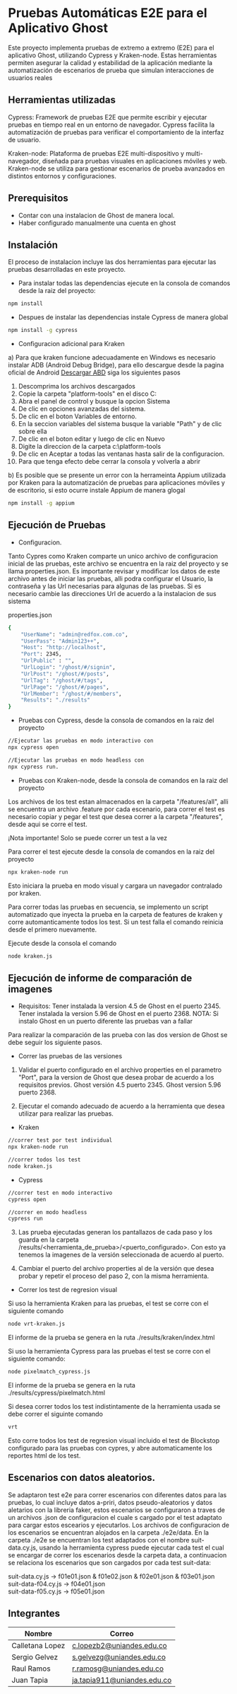 # Pruebas Automáticas E2E para el Aplicativo Ghost

Este proyecto implementa pruebas de extremo a extremo (E2E) para el aplicativo Ghost, 
utilizando Cypress y Kraken-node. Estas herramientas permiten asegurar la calidad y 
estabilidad de la aplicación mediante la automatización de escenarios de prueba que 
simulan interacciones de usuarios reales

## Herramientas utilizadas

Cypress: Framework de pruebas E2E que permite escribir y ejecutar pruebas en tiempo real 
en un entorno de navegador. Cypress facilita la automatización de pruebas para verificar 
el comportamiento de la interfaz de usuario.

Kraken-node: Plataforma de pruebas E2E multi-dispositivo y multi-navegador, diseñada 
para pruebas visuales en aplicaciones móviles y web. Kraken-node se utiliza para gestionar 
escenarios de prueba avanzados en distintos entornos y configuraciones.

## Prerequisitos

* Contar con una instalacion de Ghost de manera local.
* Haber configurado manualmente una cuenta en ghost

## Instalación
El proceso de instalacion incluye las dos herramientas para ejecutar las pruebas
desarrolladas en este proyecto.

* Para instalar todas las dependencias ejecute en la consola de comandos desde la raiz del proyecto:

```bash
npm install
```

* Despues de instalar las dependencias instale Cypress de manera global
 
```bash
npm install -g cypress
```

* Configuracion adicional para Kraken

a) Para que kraken funcione adecuadamente en Windows es necesario instalar ADB (Android Debug Bridge), para ello
descargue desde la pagina oficial de Android 
<a href="https://developer.android.com/studio/releases/platform-tools">Descargar ABD</a> siga los siguientes pasos

1. Descomprima los archivos descargados
2. Copie la carpeta "platform-tools" en el disco C:
3. Abra el panel de control y busque la opcion Sistema
4. De clic en opciones avanzadas del sistema.
5. De clic en el boton Variables de entorno.
6. En la seccion variables del sistema busque la variable "Path" y de clic sobre ella
7. De clic en el boton editar y luego de clic en Nuevo
8. Digite la direccion de la carpeta c:\platform-tools
9. De clic en Aceptar a todas las ventanas hasta salir de la configuracion.
10. Para que tenga efecto debe cerrar la consola y volverla a abrir

b) Es posible que se presente un error con la herrameinta Appium utilizada por Kraken para 
la automatización de pruebas para aplicaciones móviles y de escritorio, si esto ocurre instale Appium de 
manera glogal

```bash
npm install -g appium
```


## Ejecución de Pruebas

* Configuracion.

Tanto Cypres como Kraken comparte un unico archivo de configuracion inicial de las pruebas, este archivo 
se encuentra en la raiz del proyecto y se llama properties.json. Es importante revisar y modificar los datos
de este archivo antes de iniciar las pruebas, alli podra configurar el Usuario, la contraseña y las Url 
necesarias para algunas de las pruebas. Si es necesario cambie las direcciones Url de acuerdo a la instalacion
de sus sistema

properties.json
```bash
{
    "UserName": "admin@redfox.com.co",
    "UserPass": "Admin123++",
    "Host": "http://localhost",
    "Port": 2345,
    "UrlPublic" : "",
    "UrlLogin": "/ghost/#/signin",
    "UrlPost": "/ghost/#/posts",
    "UrlTag": "/ghost/#/tags",
    "UrlPage": "/ghost/#/pages",
    "UrlMember": "/ghost/#/members",
    "Results": "./results"
}

```

* Pruebas con Cypress, desde la consola de comandos en la raiz del proyecto

```bash
//Ejecutar las pruebas en modo interactivo con 
npx cypress open 

//Ejecutar las pruebas en modo headless con 
npx cypress run.
```



* Pruebas con Kraken-node, desde la consola de comandos en la raiz del proyecto

Los archivos de los test estan almacenados en la carpeta "/features/all", alli se encuentra
un archivo .feature por cada escenario, para correr el test es necesario copiar y pegar el 
test que desea correr a la carpeta "/features", desde aqui se corre el test.

¡Nota importante! Solo se puede correr un test a la vez

Para correr el test ejecute desde la consola de comandos en la raiz del proyecto

```bash
npx kraken-node run
```

Esto iniciara la prueba en modo visual y cargara un navegador contralado por kraken.

Para correr todas las pruebas en secuencia, se implemento un script automatizado que inyecta 
la prueba en la carpeta de features de kraken y corre automanticamente todos los test. Si un test falla el comando reinicia desde el primero nuevamente.

Ejecute desde la consola el comando
```bash
node kraken.js
```


## Ejecución de informe de comparación de imagenes

* Requisitos: 
Tener instalada la version 4.5 de Ghost en el puerto 2345.
Tener instalada la version 5.96 de Ghost en el puerto 2368.
NOTA: Si instalo Ghost en un puerto diferente las pruebas van a fallar

Para realizar la comparación de las prueba con las dos version de Ghost se debe seguir los siguiente pasos.

* Correr las pruebas de las versiones

1. Validar el puerto configurado en el archivo properties en el parametro "Port", para la version de Ghost que desea probar de acuerdo a los requisitos previos.
Ghost versión 4.5 puerto 2345. 
Ghost version 5.96 puerto 2368.

2. Ejecutar el comando adecuado de acuerdo a la herramienta que desea utilizar para realizar las pruebas.
* Kraken
```bash
//correr test por test individual
npx kraken-node run 

//correr todos los test
node kraken.js
```
* Cypress
```bash
//correr test en modo interactivo 
cypress open 

//correr en modo headless
cypress run
```
3. Las prueba ejecutadas generan los pantallazos de cada paso y los guarda en la carpeta /results/<herramienta_de_prueba>/<puerto_configurado>. Con esto ya tenemos la imagenes de la versión seleccionada de acuerdo al puerto.

4. Cambiar el puerto del archivo properties al de la versión que desea probar y repetir el proceso del paso 2, con la misma herramienta.

* Correr los test de regresion visual

Si uso la herramienta Kraken para las pruebas, el test se corre con el siguiente comando 
```bash
node vrt-kraken.js
```
El informe de la prueba se genera en la ruta ./results/kraken/index.html


Si uso la herramienta Cypress para las pruebas el test se corre con el siguiente comando:

```bash
node pixelmatch_cypress.js
```
El informe de la prueba se genera en la ruta ./results/cypress/pixelmatch.html

Si desea correr todos los test indistintamente de la herramienta usada se debe correr el siguinte comando
```bash
vrt
```
Esto corre todos los test de regresion visual incluido el test de Blockstop configurado para las pruebas con cypres, y abre automaticamente los reportes html de los test.

## Escenarios con datos aleatorios.
Se adaptaron test e2e para correr escenarios con diferentes datos para las pruebas, lo cual incluye datos a-priri, datos pseudo-aleatorios y datos aletarios con la libreria faker, estos escenarios se configuraron a traves de un archivos .json de configuracion el cuale s cargado por el test adaptato para cargar estos escearios y ejecutarlos. 
Los archivos de configuracion de los escenarios se encuentran alojados en la carpeta ./e2e/data.
En la carpeta ./e2e se encuentran los test adaptados con el nombre suit-data.cy.js, usando la herramienta cypress puede ejecutar cada test el cual se encargar de correr los escenarios desde la carpeta data, a continuacion se relaciona los escenarios que son cargados por cada test suit-data:

suit-data.cy.js -> f01e01.json & f01e02.json & f02e01.json & f03e01.json<br>
suit-data-f04.cy.js -> f04e01.json<br>
suit-data-f05.cy.js -> f05e01.json

## Integrantes
Nombre | Correo
-------|---------
Calletana Lopez  | c.lopezb2@uniandes.edu.co
Sergio Gelvez | s.gelvezg@uniandes.edu.co
Raul Ramos | r.ramosg@uniandes.edu.co
Juan Tapia | ja.tapia911@uniandes.edu.co

